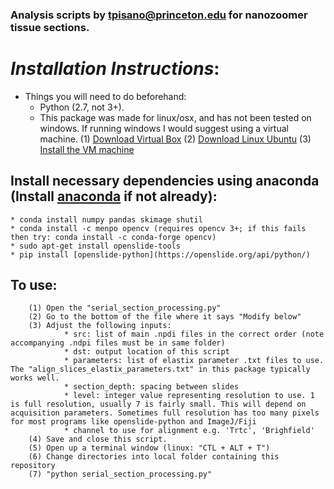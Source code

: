 ### Analysis scripts by tpisano@princeton.edu for nanozoomer tissue sections.

# *Installation Instructions*:
* Things you will need to do beforehand:
	* Python (2.7, not 3+).
	* This package was made for linux/osx, and has not been tested on windows. If running windows I would suggest using a virtual machine.
		(1) [Download Virtual Box](https://www.virtualbox.org/wiki/Downloads)
		(2) [Download Linux Ubuntu](https://www.ubuntu.com/download)
		(3) [Install the VM machine](http://www.instructables.com/id/How-to-install-Linux-on-your-Windows/)

## Install necessary dependencies using anaconda (Install [anaconda](https://www.anaconda.com/download/) if not already):
	* conda install numpy pandas skimage shutil
	* conda install -c menpo opencv (requires opencv 3+; if this fails then try: conda install -c conda-forge opencv)
	* sudo apt-get install openslide-tools
	* pip install [openslide-python](https://openslide.org/api/python/)

## To use:
		(1) Open the "serial_section_processing.py"
        (2) Go to the bottom of the file where it says "Modify below"
        (3) Adjust the following inputs:
            	* src: list of main .npdi files in the correct order (note accompanying .ndpi files must be in same folder)
                * dst: output location of this script
                * parameters: list of elastix parameter .txt files to use. The "align_slices_elastix_parameters.txt" in this package typically works well.
                * section_depth: spacing between slides
                * level: integer value representing resolution to use. 1 is full resolution, usually 7 is fairly small. This will depend on acquisition parameters. Sometimes full resolution has too many pixels for most programs like openslide-python and ImageJ/Fiji
                * channel to use for alignment e.g. 'Trtc', 'Brighfield'
        (4) Save and close this script.
        (5) Open up a terminal window (linux: "CTL + ALT + T")
        (6) Change directories into local folder containing this repository
        (7) "python serial_section_processing.py"
